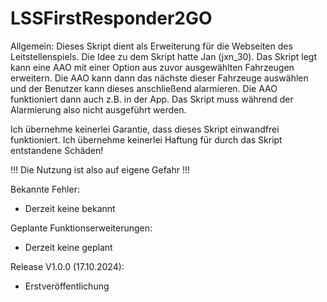 # LSSFirstResponder2GO

Allgemein: Dieses Skript dient als Erweiterung für die Webseiten des Leitstellenspiels. Die Idee zu dem Skript hatte Jan (jxn_30). Das Skript legt kann eine AAO mit einer Option aus zuvor ausgewählten Fahrzeugen erweitern. Die AAO kann dann das nächste dieser Fahrzeuge auswählen und der Benutzer kann dieses anschließend alarmieren. Die AAO funktioniert dann auch z.B. in der App. Das Skript muss während der Alarmierung also nicht ausgeführt werden.

Ich übernehme keinerlei Garantie, dass dieses Skript einwandfrei funktioniert. Ich übernehme keinerlei Haftung für durch das Skript entstandene Schäden!

!!! Die Nutzung ist also auf eigene Gefahr !!!

Bekannte Fehler:

- Derzeit keine bekannt

Geplante Funktionserweiterungen:

- Derzeit keine geplant

Release V1.0.0 (17.10.2024):

- Erstveröffentlichung
